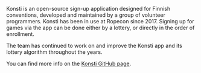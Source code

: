 Konsti is an open-source sign-up application designed for Finnish conventions, developed and maintained by a group of
volunteer programmers. Konsti has been in use at Ropecon since 2017. Signing up for games via the app can be done either
by a lottery, or directly in the order of enrollment.

The team has continued to work on and improve the Konsti app and
its lottery algorithm throughout the years.

You can find more info on the [Konsti GitHub page](https://github.com/ropekonsti/konsti).
